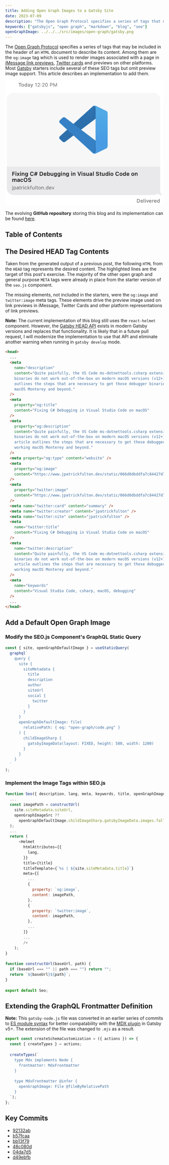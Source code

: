 ```yaml
---
title: Adding Open Graph Images to a Gatsby Site
date: 2023-07-09
description: "The Open Graph Protocol specifies a series of tags that may be included in the header of an HTML document to describe its content. Among them are the og:image tag which is used to render images associated with a page in iMessage link previews, Twitter cards and previews on other platforms. Most Gatsby starters include several of these SEO tags but omit preview image support. This article describes an implementation to add them."
keywords: ["gatsbyjs", "open graph", "markdown", "blog", "seo"]
openGraphImage: ../../../src/images/open-graph/gatsby.png
---
```


The [Open Graph Protocol](https://ogp.me) specifies a series of tags that
may be included in the header of an `HTML` document to describe its content.
Among them are the `og:image` tag which is used to render images associated
with a page in
[iMessage link previews](https://developer.apple.com/library/archive/technotes/tn2444/_index.html),
[Twitter cards](https://developer.twitter.com/en/docs/twitter-for-websites/cards/guides/getting-started)
and previews on other platforms. Most [Gatsby](https://www.gatsbyjs.com/) starters
include several of these SEO tags but omit preview image support. This article
describes an implementation to add them.

![iMessage Link Preview Screenshot](./imessage-link-preview.png)

The evolving **GitHub repository** storing this blog and its implementation can be
found [here](https://github.com/jpfulton/blog).

## Table of Contents

## The Desired HEAD Tag Contents

Taken from the generated output
of <Link to="/blog/2023-07-08-fix-csharp-macos-debugging/">a previous post</Link>,
the following `HTML` from the `HEAD` tag represents the desired content. The
highlighted lines are the target of this post's exercise. The majority of the
other open graph and general purpose `META` tags were already in place from the
starter version of the `seo.js` component.

The missing elements, not included in the starters, were the `og:image` and
`twitter:image` meta tags. These elements drive the preview image used on
link previews in iMessage, Twitter Cards and other platform representations
of link previews.

**Note:** The current implementation of this blog still uses the
`react-helmet` component. However,
the [Gatsby HEAD API](https://www.gatsbyjs.com/docs/reference/built-in-components/gatsby-head/)
exists in modern Gatsby versions and replaces that functionality. It is likely
that in a future pull request, I will modernize the implementation to use that
API and eliminate another warning when running in `gatsby develop` mode.

```html {22-29}{numberLines: true}
<head>
  ...
  <meta
    name="description"
    content="Quite painfully, the VS Code ms-dotnettools.csharp extension debugger
    binaries do not work out-of-the-box on modern macOS versions (v12+). This article
    outlines the steps that are necessary to get those debugger binaries working
    macOS Monterey and beyond."
  />
  <meta
    property="og:title"
    content="Fixing C# Debugging in Visual Studio Code on macOS"
  />
  <meta
    property="og:description"
    content="Quite painfully, the VS Code ms-dotnettools.csharp extension debugger
    binaries do not work out-of-the-box on modern macOS versions (v12+). This
    article outlines the steps that are necessary to get those debugger binaries
    working macOS Monterey and beyond."
  />
  <meta property="og:type" content="website" />
  <meta
    property="og:image"
    content="https://www.jpatrickfulton.dev/static/066d0dbddfa7c84427d75eda7696a50e/c0a1b/vscode.png"
  />
  <meta
    property="twitter:image"
    content="https://www.jpatrickfulton.dev/static/066d0dbddfa7c84427d75eda7696a50e/c0a1b/vscode.png"
  />
  <meta name="twitter:card" content="summary" />
  <meta name="twitter:creator" content="jpatrickfulton" />
  <meta name="twitter:site" content="jpatrickfulton" />
  <meta
    name="twitter:title"
    content="Fixing C# Debugging in Visual Studio Code on macOS"
  />
  <meta
    name="twitter:description"
    content="Quite painfully, the VS Code ms-dotnettools.csharp extension debugger
    binaries do not work out-of-the-box on modern macOS versions (v12+). This
    article outlines the steps that are necessary to get those debugger binaries
    working macOS Monterey and beyond."
  />
  <meta
    name="keywords"
    content="Visual Studio Code, csharp, macOS, debugging"
  />
  ...
</head>
```

## Add a Default Open Graph Image

### Modify the SEO.js Component's GraphQL Static Query

```javascript:title=seo.js {15-21}{numberLines: true}
const { site, openGraphDefaultImage } = useStaticQuery(
  graphql`
    query {
      site {
        siteMetadata {
          title
          description
          author
          siteUrl
          social {
            twitter
          }
        }
      }
      openGraphDefaultImage: file(
        relativePath: { eq: "open-graph/code.png" }
      ) {
        childImageSharp {
          gatsbyImageData(layout: FIXED, height: 580, width: 1200)
        }
      }
    }
  `
);
```

### Implement the Image Tags within SEO.js

```javascript:title=seo.js {3-7,18-25,33-36}{numberLines: true}
function Seo({ description, lang, meta, keywords, title, openGraphImageSrc }) {
  ...
  const imagePath = constructUrl(
    site.siteMetadata.siteUrl,
    openGraphImageSrc ??
      openGraphDefaultImage.childImageSharp.gatsbyImageData.images.fallback.src
  );
  ...
  return (
      <Helmet
        htmlAttributes={{
          lang,
        }}
        title={title}
        titleTemplate={`%s | ${site.siteMetadata.title}`}
        meta={[
          ...
          {
            property: `og:image`,
            content: imagePath,
          },
          {
            property: `twitter:image`,
            content: imagePath,
          },
          ...
        ]}
        ...
        />
    );
}

function constructUrl(baseUrl, path) {
  if (baseUrl === "" || path === "") return "";
  return `${baseUrl}${path}`;
}

export default Seo;
```

## Extending the GraphQL Frontmatter Definition

**Note:** This `gatsby-node.js` file was converted in an earlier series of commits
to [ES module syntax](https://developer.mozilla.org/en-US/docs/Web/JavaScript/Guide/Modules)
for better compatability with the
[MDX plugin](https://github.com/gatsbyjs/gatsby/tree/master/packages/gatsby-plugin-mdx)
in Gatsby v5+. The extension of the file was changed to `.mjs` as a result.

```javascript:title=gatsby-node.mjs {numberLines: true}
export const createSchemaCustomization = ({ actions }) => {
  const { createTypes } = actions;

  createTypes(`
    type Mdx implements Node {
      frontmatter: MdxFrontmatter
    }

    type MdxFrontmatter @infer {
      openGraphImage: File @fileByRelativePath
    }
  `);
};
```

## Key Commits

- [92132ab](https://github.com/jpfulton/blog/commit/92132abaebc6b27e2ae1f5ff339c59e6a46953e2)
- [b57fcaa](https://github.com/jpfulton/blog/commit/b57fcaa246375feb4167c57d6094a54292e9ab71)
- [bb13f79](https://github.com/jpfulton/blog/commit/bb13f798740d6f46430d97f0e5a4cafcee52d20d)
- [48c080d](https://github.com/jpfulton/blog/commit/48c080dc66db86b277bf72231da90ff0bf01c5a3)
- [04da7d5](https://github.com/jpfulton/blog/commit/04da7d59b384781a1b2f3390d8bb50e2778e5fe7)
- [d49ebfb](https://github.com/jpfulton/blog/commit/d49ebfb4a591cad2b02d091cccb6706643dd312d)
